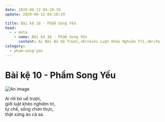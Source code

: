 ```yaml
---
date: 2020-06-12 04:10:19
update: 2020-06-12 04:10:19

title: Bài kệ 10 - Phẩm Song Yếu
head:
  - - meta
    - name: Bài kệ 10 - Phẩm Song Yếu
      content: Ai Rời Bỏ Uế Trược,<Br>Giới Luật Khéo Nghiêm Trì,<Br>Tự Chế, Sống Chơn Thực,<Br>Thật Xứng Áo Cà Sa.<Br>
category:
  - pham-song-yeu
---
```


# Bài kệ 10 - Phẩm Song Yếu

![An image](/img/pham-song-yeu/pham-song-yeu-010.jpg)

Ai rời bỏ uế trược,<br>giới luật khéo nghiêm trì,<br>tự chế, sống chơn thực,<br>thật xứng áo cà sa.<br>
